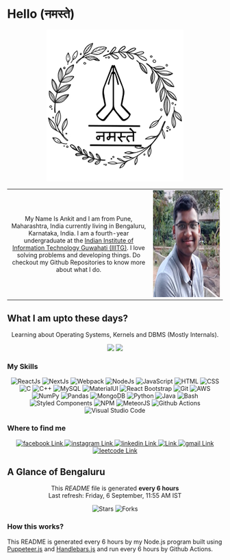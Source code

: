 # Hello (नमस्ते) #

<p align="center">
  <img src="./src/content/images/namaste.jpg" />
</p>

<table>
  <tr>
    <td>
      <p align="center">
        My Name Is Ankit and I am from Pune, Maharashtra, India currently living in Bengaluru, Karnataka, India. I am a fourth-year undergraduate at the <a href="http://iiitg.ac.in/">Indian Institute of Information Technology Guwahati (IIITG)</a>. I love solving problems and developing things. Do checkout my Github Repositories to know more about what I do.
      </p>
    </td>
    <td>
      <img width="1400" height="250" src="./src/content/images/my_pic.jpg" />
    </td>
  </tr>
</table>

## What I am upto these days? ##
<p align="center">
Learning about Operating Systems, Kernels and DBMS (Mostly Internals).
</p>

<p align="center">
  <img src="https://github-readme-stats.vercel.app/api/top-langs/?username=mynameisankit&layout=compact&theme=midnight-purple"></img>
  <img src="https://github-readme-stats.vercel.app/api?username=mynameisankit&show_icons=true&theme=cobalt"></img>
</p>


### My Skills ###
<p align="center">
    <img alt="ReactJs" src="https://img.shields.io/badge/-ReactJs-45b8d8?style=for-the-badge&logo=react&logoColor=white" />
    <img alt="NextJs" src="https://img.shields.io/badge/-NextJs-000000?style=for-the-badge&logo=nextdotjs&logoColor=white" />
    <img alt="Webpack" src="https://img.shields.io/badge/-Webpack-8DD6F9?style=for-the-badge&logo=webpack&logoColor=white" />
    <img alt="NodeJs" src="https://img.shields.io/badge/-NodeJs-43853d?style=for-the-badge&logo=nodedotjs&logoColor=white" />
    <img alt="JavaScript" src="https://img.shields.io/badge/-JavaScript-F7DF1E?style=for-the-badge&logo=javascript&logoColor=white" />
    <img alt="HTML" src="https://img.shields.io/badge/-HTML-E34F26?style=for-the-badge&logo=html5&logoColor=white" />
    <img alt="CSS" src="https://img.shields.io/badge/-CSS-1572B6?style=for-the-badge&logo=css3&logoColor=white" />
    <img alt="C" src="https://img.shields.io/badge/-C-A8B9CC?style=for-the-badge&logo=c&logoColor=white" />
    <img alt="C++" src="https://img.shields.io/badge/-C++-00599C?style=for-the-badge&logo=cplusplus&logoColor=white" />
    <img alt="MySQL" src="https://img.shields.io/badge/-MySQL-4479A1?style=for-the-badge&logo=mysql&logoColor=white" />
    <img alt="MaterialUI" src="https://img.shields.io/badge/-MaterialUI-0081CB?style=for-the-badge&logo=materialui&logoColor=white" />
    <img alt="React Bootstrap" src="https://img.shields.io/badge/-React Bootstrap-7952B3?style=for-the-badge&logo=bootstrap&logoColor=white" />
    <img alt="Git" src="https://img.shields.io/badge/-Git-F05032?style=for-the-badge&logo=git&logoColor=white" />
    <img alt="AWS" src="https://img.shields.io/badge/-AWS-232F3E?style=for-the-badge&logo=amazonaws&logoColor=white" />
    <img alt="NumPy" src="https://img.shields.io/badge/-NumPy-013243?style=for-the-badge&logo=numpy&logoColor=white" />
    <img alt="Pandas" src="https://img.shields.io/badge/-Pandas-150458?style=for-the-badge&logo=pandas&logoColor=white" />
    <img alt="MongoDB" src="https://img.shields.io/badge/-MongoDB-13aa52?style=for-the-badge&logo=mongodb&logoColor=white" />
    <img alt="Python" src="https://img.shields.io/badge/-Python-3776AB?style=for-the-badge&logo=python&logoColor=white" />
    <img alt="Java" src="https://img.shields.io/badge/-Java-007396?style=for-the-badge&logo=java&logoColor=white" />
    <img alt="Bash" src="https://img.shields.io/badge/-Bash-4EAA25?style=for-the-badge&logo=gnubash&logoColor=white" />
    <img alt="Styled Components" src="https://img.shields.io/badge/-Styled Components-db7092?style=for-the-badge&logo=styled-components&logoColor=white" />
    <img alt="NPM" src="https://img.shields.io/badge/-NPM-CB3837?style=for-the-badge&logo=npm&logoColor=white" />
    <img alt="MeteorJS" src="https://img.shields.io/badge/-MeteorJS-DE4F4F?style=for-the-badge&logo=meteor&logoColor=white" />
    <img alt="Github Actions" src="https://img.shields.io/badge/-Github Actions-2088FF?style=for-the-badge&logo=githubactions&logoColor=white" />
    <img alt="Visual Studio Code" src="https://img.shields.io/badge/-Visual Studio Code-007ACC?style=for-the-badge&logo=visualstudiocode&logoColor=white" />
</p>

### Where to find me ###
<p align="center">
    <a href="https://www.facebook.com/my.name.is.ankit.Kumar/">
      <img alt="facebook Link" src="https://img.shields.io/badge/-facebook-1877F2?style=for-the-badge&logo=facebook&logoColor=white" />
    </a>
    <a href="https://www.instagram.com/my.name.is.ankit/">
      <img alt="instagram Link" src="https://img.shields.io/badge/-instagram-E4405F?style=for-the-badge&logo=instagram&logoColor=white" />
    </a>
    <a href="https://www.linkedin.com/in/mynameisankit/">
      <img alt="linkedin Link" src="https://img.shields.io/badge/-linkedin-0A66C2?style=for-the-badge&logo=linkedin&logoColor=white" />
    </a>
    <a href="https://twitter.com/bizzare_kumar">
      <img alt=" Link" src="https://img.shields.io/badge/--1DA1F2?style=for-the-badge&logo=&logoColor=white" />
    </a>
    <a href="mailto:kumar.ankit.862001@gmail.com">
      <img alt="gmail Link" src="https://img.shields.io/badge/-gmail-EA4335?style=for-the-badge&logo=gmail&logoColor=white" />
    </a>
    <a href="https://leetcode.com/bizzareKumar/">
      <img alt="leetcode Link" src="https://img.shields.io/badge/-leetcode-FFA116?style=for-the-badge&logo=leetcode&logoColor=white" />
    </a>
</p>

## A Glance of Bengaluru ##
<p align="center">
</p>

<p align="center">
  This <i>README</i> file is generated <b>every 6 hours</b>
  </br>
  Last refresh: Friday, 6 September, 11:55 AM IST
  <br />
</p>

<p align="center">
  <img alt="Stars" src="https://shields.io/badge/Stars-1-0A66C2?style=for-the-badge"/> 
  <img alt="Forks" src="https://shields.io/badge/Forks-0-0A66C2?style=for-the-badge"/>
</p>

### How this works? ###
This README is generated every 6 hours by my Node.js program built using [Puppeteer.js](https://github.com/puppeteer/puppeteer) and [Handlebars.js](https://handlebarsjs.com/) and run every 6 hours by Github Actions.